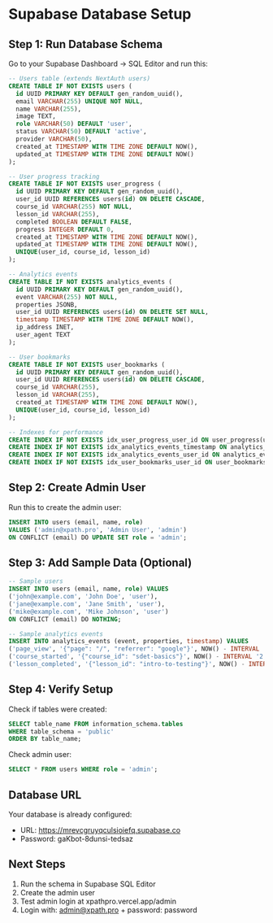 # Supabase Database Setup

## Step 1: Run Database Schema

Go to your Supabase Dashboard → SQL Editor and run this:

```sql
-- Users table (extends NextAuth users)
CREATE TABLE IF NOT EXISTS users (
  id UUID PRIMARY KEY DEFAULT gen_random_uuid(),
  email VARCHAR(255) UNIQUE NOT NULL,
  name VARCHAR(255),
  image TEXT,
  role VARCHAR(50) DEFAULT 'user',
  status VARCHAR(50) DEFAULT 'active',
  provider VARCHAR(50),
  created_at TIMESTAMP WITH TIME ZONE DEFAULT NOW(),
  updated_at TIMESTAMP WITH TIME ZONE DEFAULT NOW()
);

-- User progress tracking
CREATE TABLE IF NOT EXISTS user_progress (
  id UUID PRIMARY KEY DEFAULT gen_random_uuid(),
  user_id UUID REFERENCES users(id) ON DELETE CASCADE,
  course_id VARCHAR(255) NOT NULL,
  lesson_id VARCHAR(255),
  completed BOOLEAN DEFAULT FALSE,
  progress INTEGER DEFAULT 0,
  created_at TIMESTAMP WITH TIME ZONE DEFAULT NOW(),
  updated_at TIMESTAMP WITH TIME ZONE DEFAULT NOW(),
  UNIQUE(user_id, course_id, lesson_id)
);

-- Analytics events
CREATE TABLE IF NOT EXISTS analytics_events (
  id UUID PRIMARY KEY DEFAULT gen_random_uuid(),
  event VARCHAR(255) NOT NULL,
  properties JSONB,
  user_id UUID REFERENCES users(id) ON DELETE SET NULL,
  timestamp TIMESTAMP WITH TIME ZONE DEFAULT NOW(),
  ip_address INET,
  user_agent TEXT
);

-- User bookmarks
CREATE TABLE IF NOT EXISTS user_bookmarks (
  id UUID PRIMARY KEY DEFAULT gen_random_uuid(),
  user_id UUID REFERENCES users(id) ON DELETE CASCADE,
  course_id VARCHAR(255),
  lesson_id VARCHAR(255),
  created_at TIMESTAMP WITH TIME ZONE DEFAULT NOW(),
  UNIQUE(user_id, course_id, lesson_id)
);

-- Indexes for performance
CREATE INDEX IF NOT EXISTS idx_user_progress_user_id ON user_progress(user_id);
CREATE INDEX IF NOT EXISTS idx_analytics_events_timestamp ON analytics_events(timestamp);
CREATE INDEX IF NOT EXISTS idx_analytics_events_user_id ON analytics_events(user_id);
CREATE INDEX IF NOT EXISTS idx_user_bookmarks_user_id ON user_bookmarks(user_id);
```

## Step 2: Create Admin User

Run this to create the admin user:

```sql
INSERT INTO users (email, name, role) 
VALUES ('admin@xpath.pro', 'Admin User', 'admin')
ON CONFLICT (email) DO UPDATE SET role = 'admin';
```

## Step 3: Add Sample Data (Optional)

```sql
-- Sample users
INSERT INTO users (email, name, role) VALUES 
('john@example.com', 'John Doe', 'user'),
('jane@example.com', 'Jane Smith', 'user'),
('mike@example.com', 'Mike Johnson', 'user')
ON CONFLICT (email) DO NOTHING;

-- Sample analytics events
INSERT INTO analytics_events (event, properties, timestamp) VALUES 
('page_view', '{"page": "/", "referrer": "google"}', NOW() - INTERVAL '1 day'),
('course_started', '{"course_id": "sdet-basics"}', NOW() - INTERVAL '2 hours'),
('lesson_completed', '{"lesson_id": "intro-to-testing"}', NOW() - INTERVAL '1 hour');
```

## Step 4: Verify Setup

Check if tables were created:
```sql
SELECT table_name FROM information_schema.tables 
WHERE table_schema = 'public' 
ORDER BY table_name;
```

Check admin user:
```sql
SELECT * FROM users WHERE role = 'admin';
```

## Database URL
Your database is already configured:
- URL: https://mrevcgruyqculsioiefq.supabase.co
- Password: gaKbot-8dunsi-tedsaz

## Next Steps
1. Run the schema in Supabase SQL Editor
2. Create the admin user
3. Test admin login at xpathpro.vercel.app/admin
4. Login with: admin@xpath.pro + password: password